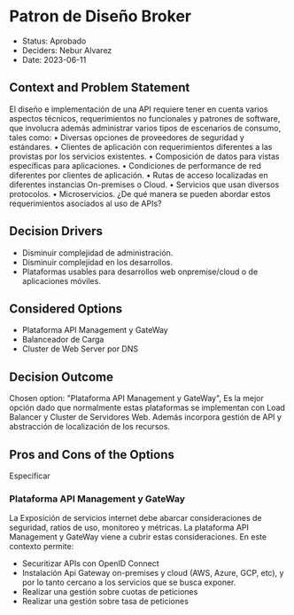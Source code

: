 # Patron de Diseño Broker

* Status: Aprobado
* Deciders: Nebur Alvarez
* Date: 2023-06-11

## Context and Problem Statement

El diseño e implementación de una API requiere tener en cuenta varios aspectos técnicos, requerimientos no funcionales y patrones de software, que involucra además administrar varios tipos de escenarios de consumo, tales como: 
    • Diversas opciones de proveedores de seguridad y estándares.
    • Clientes de aplicación con requerimientos diferentes a las provistas por los servicios existentes.
    • Composición de datos para vistas específicas para aplicaciones.
    • Condiciones de performance de red diferentes por clientes de aplicación.
    • Rutas de acceso localizadas en diferentes instancias On-premises o Cloud.
    • Servicios que usan diversos protocolos.
    • Microservicios.
¿De qué manera se pueden abordar estos requerimientos asociados al uso de APIs?

## Decision Drivers

* Disminuir complejidad de administración.
* Disminuir complejidad en los desarrollos.
* Plataformas usables para desarrollos web onpremise/cloud o de aplicaciones móviles.

## Considered Options

* Plataforma API Management y GateWay
* Balanceador de Carga
* Cluster de Web Server por DNS

## Decision Outcome

Chosen option: "Plataforma API Management y GateWay", Es la mejor opción dado que normalmente estas plataformas se implementan con Load Balancer y Cluster de Servidores Web. Además incorpora gestión de API y abstracción de localización de los recursos.

## Pros and Cons of the Options

Especificar

### Plataforma API Management y GateWay

La Exposición de servicios internet debe abarcar consideraciones de seguridad, ratios de uso, monitoreo y métricas. La plataforma API Management y GateWay viene a cubrir estas consideraciones.
En este contexto permite:
* Securitizar APIs con OpenID Connect
* Instalación Api Gateway on-premises y cloud (AWS, Azure, GCP, etc), y por lo tanto cercano a los servicios que se busca exponer.
* Realizar una gestión sobre cuotas de peticiones
* Realizar una gestión sobre tasa de peticiones